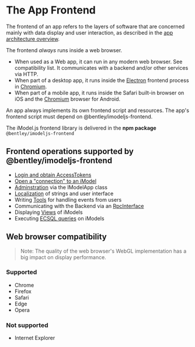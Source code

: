 # The App Frontend

The frontend of an app refers to the layers of software that are concerned mainly with data display and user interaction, as described in the [app architecture overview](../../learning/SoftwareArchitecture.md).

The frontend *always* runs inside a web browser.

* When used as a Web app, it can run in any modern web browser. See compatibility list. It communicates with a backend and/or other services via HTTP.
* When part of a desktop app, it runs inside the [Electron](https://electronjs.org) frontend process in [Chromium](https://www.chromium.org/Home).
* When part of a mobile app, it runs inside the Safari built-in browser on iOS and the [Chromium](https://www.chromium.org/Home) browser for Android.

An app always implements its own frontend script and resources. The app's frontend script must depend on @bentley/imodeljs-frontend.

The iModel.js frontend library is delivered in the **npm package** `@bentley/imodeljs-frontend`

## Frontend operations supported by @bentley/imodeljs-frontend

* [Login and obtain AccessTokens](../common/AccessToken.md)
* [Open a "connection" to an iModel](./IModelConnection.md)
* [Adminstration](./IModelApp.md) via the IModelApp class
* [Localization](./Localization.md) of strings and user interface
* Writing [Tools](./Tools.md) for handling events from users
* Communicating with the Backend via an [RpcInterface](../RpcInterface.md)
* Displaying [Views](./Views.md) of iModels
* Executing [ECSQL queries](./ExecutingECSQL.md) on iModels

## Web browser compatibility

> Note: The quality of the web browser's WebGL implementation has a big impact on display performance.

### Supported

* Chrome
* Firefox
* Safari
* Edge
* Opera

### Not supported

* Internet Explorer
